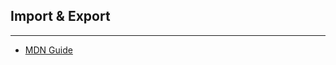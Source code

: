 ## Import & Export

---
* [MDN Guide](https://developer.mozilla.org/en-US/docs/web/javascript/reference/statements/export)